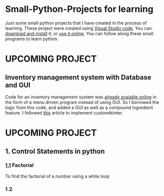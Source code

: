 # Small-Python-Projects for learning
Just some small python projects that I have created in the process of learning.
These project were created using [Visual Studio code](https://code.visualstudio.com/). You can [download and install](https://code.visualstudio.com/download) it, or [use it online](https://vscode.dev/).
You can follow along these small programs to learn python.

# UPCOMING PROJECT
## Inventory management system with Database and GUI
Code for an inventory management system was [already avaiable online](https://www.sourcecodester.com/python/16703/stock-inventory-system-python-free-source-code.html) in the form of a menu driven program instead of using GUI. So I borrowed the logic from this code, and added a GUI as well as a compound ingredient feature.
I followed [this](https://medium.com/@fareedkhandev/modern-gui-using-tkinter-12da0b983e22) article to implement customtkinter.

# UPCOMING PROJECT

## 1. Control Statements in python
### [1.1](https://github.com/leahtara/Small-Python-Projects/blob/main/1.1.py) Factorial
To find the factorial of a number using a while loop
### 1.2 


